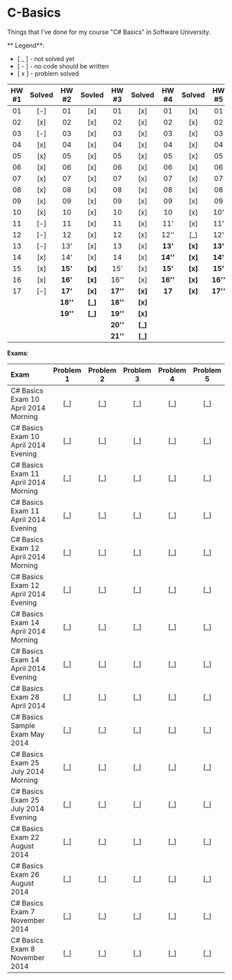 C-Basics
========
Things that I've done for my course "C# Basics" in Software University.

** Legend**:
- [ _ ] - not solved yet
- [ - ] - no code should be written
- [ x ] - problem solved

|HW #1|Solved|HW #2| Sovled |HW #3|Solved|HW #4|Solved|HW #5|Solved|
|:-:|:-:|:----:|:-----:|:------:|:-----:|:------:|:-----:|:------:|:-----:|
|01 |[-]|01      |[x]    |01      |[x]    |01      |[x]    |01      |[x]    |
|02 |[x]|02      |[x]    |02      |[x]    |02      |[x]    |02      |[x]    |
|03 |[-]|03      |[x]    |03      |[x]    |03      |[x]    |03      |[x]    |
|04 |[x]|04      |[x]    |04      |[x]    |04      |[x]    |04      |[x]    |
|05 |[x]|05      |[x]    |05      |[x]    |05      |[x]    |05      |[x]    |
|06 |[x]|06      |[x]    |06      |[x]    |06      |[x]    |06      |[x]    |
|07 |[x]|07      |[x]    |07      |[x]    |07      |[x]    |07      |[x]    |
|08 |[x]|08      |[x]    |08      |[x]    |08      |[x]    |08      |[x]    |
|09 |[x]|09      |[x]    |09      |[x]    |09      |[x]    |09      |[x]    |
|10 |[x]|10      |[x]    |10      |[x]    |10      |[x]    |10'     |[x]    |
|11 |[-]|11      |[x]    |11      |[x]    |11'     |[x]    |11'     |[x]    |
|12 |[-]|12      |[x]    |12      |[x]    |12''    |[_]    |12'     |[_]    |
|13 |[-]|13'     |[x]    |13      |[x]    |**13'** |**[x]**|**13'** |**[x]**|
|14 |[x]|14'     |[x]    |14      |[x]    |**14''**|**[x]**|**14'** |**[x]**|
|15 |[x]|**15'** |**[x]**|15'     |[x]    |**15'** |**[x]**|**15'** |**[_]**|
|16 |[x]|**16'** |**[x]**|16''    |[x]    |**16''**|**[x]**|**16''**|**[_]**|
|17 |[-]|**17'** |**[x]**|**17''**|**[x]**|**17**  |**[x]**|**17''**|**[_]**|
|   |   |**18''**|**[_]**|**18''**|**[x]**|        |       |        |       |
|   |   |**19''**|**[_]**|**19''**|**[x]**|        |       |        |       |
|   |   |        |       |**20''**|**[_]**|        |       |        |       |
|   |   |        |       |**21''**|**[_]**|        |       |        |       |



**Exams**:

|Exam|Problem 1|Problem 2|Problem 3|Problem 4|Problem 5|
|:---|:-------:|:-------:|:-------:|:-------:|:-------:|
|C# Basics Exam 10 April 2014 Morning| [_] | [_] | [_] | [_] | [_] |
|C# Basics Exam 10 April 2014 Evening| [_] | [_] | [_] | [_] | [_] |
|C# Basics Exam 11 April 2014 Morning| [_] | [_] | [_] | [_] | [_] |
|C# Basics Exam 11 April 2014 Evening| [_] | [_] | [_] | [_] | [_] |
|C# Basics Exam 12 April 2014 Morning| [_] | [_] | [_] | [_] | [_] |
|C# Basics Exam 12 April 2014 Evening| [_] | [_] | [_] | [_] | [_] |
|C# Basics Exam 14 April 2014 Morning| [_] | [_] | [_] | [_] | [_] |
|C# Basics Exam 14 April 2014 Evening| [_] | [_] | [_] | [_] | [_] |
|C# Basics Exam 28 April 2014| [_] | [_] | [_] | [_] | [_] |
|C# Basics Sample Exam May 2014| [_] | [_] | [_] | [_] | [_] |
|C# Basics Exam 25 July 2014 Morning| [_] | [_] | [_] | [_] | [_] |
|C# Basics Exam 25 July 2014 Evening| [_] | [_] | [_] | [_] | [_] |
|C# Basics Exam 22 August 2014| [_] | [_] | [_] | [_] | [_] |
|C# Basics Exam 26 August 2014| [_] | [_] | [_] | [_] | [_] |
|C# Basics Exam 7 November 2014| [_] | [_] | [_] | [_] | [_] |
|C# Basics Exam 8 November 2014| [_] | [_] | [_] | [_] | [_] |
